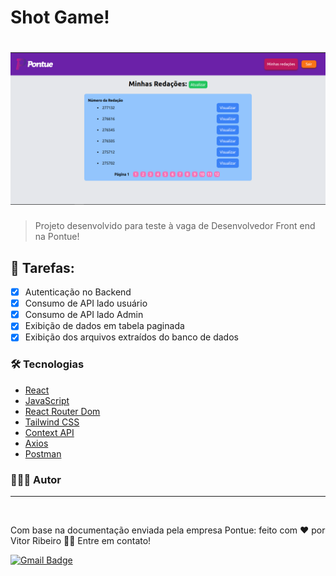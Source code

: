 # Shot Game!

<h1 align="center">
  <img alt="Pontue!" title="Pontue" src="./src/assets/bannerPontue.png" />
</h1>

> Projeto desenvolvido para teste à vaga de Desenvolvedor Front end na Pontue!

## 🚀 Tarefas:

- [x] Autenticação no Backend
- [x] Consumo de API lado usuário
- [x] Consumo de API lado Admin
- [x] Exibição de dados em tabela paginada
- [x] Exibição dos arquivos extraídos do banco de dados

### 🛠 Tecnologias

- [React](https://reactjs.org/)
- [JavaScript](https://developer.mozilla.org/pt-BR/docs/Web/JavaScript)
- [React Router Dom](https://reactrouter.com/en/main)
- [Tailwind CSS](https://tailwindcss.com/)
- [Context API](https://legacy.reactjs.org/docs/context.htmle)
- [Axios](https://axios-http.com/ptbr/docs/intro)
- [Postman](https://www.postman.com/)

### 👨🏾‍💻 Autor
---

 <img style="border-radius: 50%;" src="https://github.com/vitorrdc.png" width="100px;" alt=""/>

Com base na documentação enviada pela empresa Pontue: feito com ❤️ por Vitor Ribeiro 👋🏽 Entre em contato!


[![Gmail Badge](https://img.shields.io/badge/-vitor.camposrdc@gmail.com-c14438?style=flat-square&logo=Gmail&logoColor=white&link=mailto:vitor.camposrdc@gmail.com)](mailto:vitor.camposrdc@gmail.com)
